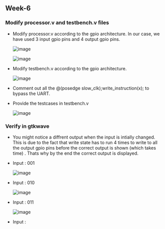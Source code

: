 ## Week-6

### Modify processor.v and testbench.v files

  - Modify processor.v according to the gpio architecture. In our case, we have used 3 input gpio pins and 4 output gpio pins.

    ![image](https://github.com/VamsiKaparthi/riscv-hdp/assets/89274263/8e6cd5e0-19e5-4462-a5c9-3c33dbc73331)

    ![image](https://github.com/VamsiKaparthi/riscv-hdp/assets/89274263/bbb90e53-565a-495a-8431-80802b7f3e0a)

  - Modify testbench.v according to the gpio architecture.

    ![image](https://github.com/VamsiKaparthi/riscv-hdp/assets/89274263/a672c72c-0d82-4994-a4f5-87a133b9e2fb)

  - Comment out all the @(posedge slow_clk);write_instruction(x); to bypass the UART. 
    
  - Provide the testcases in testbench.v

    ![image](https://github.com/VamsiKaparthi/riscv-hdp/assets/89274263/730dbbaf-8502-4d83-bce6-01bab1b055eb)


### Verify in gtkwave

   - You might notice a diffrent output when the input is intially changed. This is due to the fact that write state has to run 4 times to write to all the output gpio pins before the correct output is shown (which takes time) . Thats why by the end the correct output is displayed.

   - Input : 001

     ![image](https://github.com/VamsiKaparthi/riscv-hdp/assets/89274263/ac8eb15b-b091-49b8-95a7-9454f29d80e8)

   - Input : 010

     ![image](https://github.com/VamsiKaparthi/riscv-hdp/assets/89274263/609058cd-cbdb-4001-b96a-ccdfc0a8b31d)

   - Input : 011

     ![image](https://github.com/VamsiKaparthi/riscv-hdp/assets/89274263/15ce8c33-5aae-49ad-b1b8-f7f9b0f069e3)

   - Input : 



